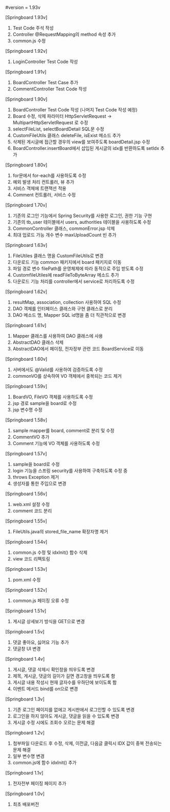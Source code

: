 #version = 1.93v

[Springboard 1.93v]
1. Test Code 주석 작성
2. Controller @RequestMapping의 method 속성 추가
3. common.js 수정

[Springboard 1.92v]
1. LoginController Test Code 작성

[Springboard 1.91v]
1. BoardController Test Case 추가
2. CommentController Test Code 작성

[Springboard 1.90v]
1. BoardController Test Code 작성 (나머지 Test Code 작성 예정)
2. Board 수정, 삭제 파라미터 HttpServletRequest ->  MultipartHttpServletRequest 로 수정
3. selectFileList, selectBoardDetail SQL문 수정
4. CustomFileUtils 클래스 deleteFile, isExist 메소드 추가
5. 삭제된 게시글에 접근할 경우의 view를 보여주도록 boardDetail.jsp 수정
6. BoardController.insertBoard에서 삽입된 게시글의 idx를 반환하도록 setIdx 추가

[Springboard 1.80v]
1. for문에서 for-each를 사용하도록 수정
2. 예외 발생 처리 컨트롤러, 뷰 추가
3. 서비스 객체에 트랜잭션 적용
4. Comment 컨트롤러, 서비스 수정

[Springboard 1.70v]
1. 기존의 로그인 기능에서 Spring Security를 사용한 로그인, 권한 기능 구현
2. 기존의 tb_user 테이블에서 users, authorities 테이블을 사용하도록 수정
3. CommonController 클래스, commonError.jsp 삭제
4. 최대 업로드 가능 개수 변수 maxUploadCount 빈 추가

[Springboard 1.63v]
1. FileUtiles 클래스 명을 CustomFileUtils로 변경
2. 다운로드 기능 common 패키지에서 board 패키지로 이동
3. 파일 경로 변수 filePath를 운영체제에 따라 동적으로 주입 받도록 수정
4. CustomfileUtiles에 readFileToByteArray 메소드 추가
5. 다운로드 기능 처리를 controller에서 service로 처리하도록 수정

[Springboard 1.62v]
1. resultMap, association, collection 사용하여 SQL 수정
2. DAO 객체를 인터페이스 클래스와 구현 클래스로 분리
3. DAO 메소드 명, Mapper SQL id명을 좀 더 직관적으로 변경

[Springboard 1.61v]
1. Mapper 클래스를 사용하여 DAO 클래스에 사용
2. AbstractDAO 클래스 삭제
3. AbstractDAO에서 페이징, 전자정부 관련 코드 BoardService로 이동

[Springboard 1.60v]
1. 서버에서도 @Valid를 사용하여 검증하도록 수정 
2. commonVO를 상속하여 VO 객체에서 중복되는 코드 제거

[Springboard 1.59v]
1. BoardVO, FileVO 객체를 사용하도록 수정
2. jsp 경로 sample을 board로 수정
3. jsp 변수명 수정

[Springboard 1.58v]
1. sample mapper를 board, comment로 분리 및 수정
2. CommentVO 추가
3. Comment 기능에 VO 객체를 사용하도록 수정

[Springboard 1.57v]
1. sample을 board로 수정
2. login 기능을 스프링 security를 사용하여 구축하도록 수정 중
3. throws Exception 제거
4. 생성자를 통한 주입으로 변경

[Springboard 1.56v]
1. web.xml 설정 수정
2. comment 코드 분리

[Springboard 1.55v]
1. FileUtils.java의 stored_file_name 확장자명 제거

[Springboard 1.54v]
1. common.js 수정 및 idxInit() 함수 삭제
2. view 코드 리펙토링

[Springboard 1.53v]
1. pom.xml 수정

[Springboard 1.52v]
1. common.js 페이징 오류 수정

[Springboard 1.51v]
1. 게시글 상세보기 방식을 GET으로 변경

[Springboard 1.5v]
1. 댓글 좋아요, 싫어요 기능 추가
2. 댓글창 UI 변경

[Springboard 1.4v]
1. 게시글, 댓글 삭제시 확인창을 띄우도록 변경
2. 제목, 게시글, 댓글의 길이가 길면 경고창을 띄우도록 함
3. 게시글 내용 작성시 현재 글자수를 우하단에 보이도록 함
4. 이벤트 메서드 bind를 on으로 변경

[Springboard 1.3v]
1. 기존 로그인 페이지를 없에고 게시판에서 로그인할 수 있도록 변경
2. 로그인을 하지 않아도 게시글, 댓글을 읽을 수 있도록 변경
3. 게시글 수정 시에도 조회수 오르는 문제 해결 

[Springboard 1.2v]
1. 첨부파일 다운로드 후 수정, 삭제, 이전글, 다음글 클릭시 IDX 값이 중복 전송되는 문제 해결
2. 일부 변수명 변경
3. common.js에 함수 idxInit() 추가

[Springboard 1.1v]
1. 전자전부 페이징 페이지 추가

[Springboard 1.0v]
1. 최초 배포버전
